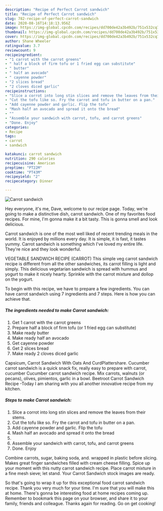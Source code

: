 ```yaml
---
description: "Recipe of Perfect Carrot sandwich"
title: "Recipe of Perfect Carrot sandwich"
slug: 782-recipe-of-perfect-carrot-sandwich
date: 2020-08-16T14:18:13.956Z
image: https://img-global.cpcdn.com/recipes/dd700de42a3b492b/751x532cq70/carrot-sandwich-recipe-main-photo.jpg
thumbnail: https://img-global.cpcdn.com/recipes/dd700de42a3b492b/751x532cq70/carrot-sandwich-recipe-main-photo.jpg
cover: https://img-global.cpcdn.com/recipes/dd700de42a3b492b/751x532cq70/carrot-sandwich-recipe-main-photo.jpg
author: Shane Wheeler
ratingvalue: 3.7
reviewcount: 9
recipeingredient:
- "1 carrot with the carrot greens"
- " half a block of firm tofu or 1 fried egg can substitute"
- " butter"
- " half an avocado"
- " cayenne powder"
- "2 slices bread"
- "2 cloves diced garlic"
recipeinstructions:
- "Slice a corrot into long stin slices and remove the leaves from their stems."
- "Cut the tofu like so. Fry the carrot and tofu in butter on a pan."
- "Add cayenne powder and garlic. Flip the tofu"
- "Mash half an avocado and spread it onto the bread"
- ""
- "Assemble your sandwich with carrot, tofu, and carrot greens"
- "Done. Enjoy"
categories:
- Recipe
tags:
- carrot
- sandwich

katakunci: carrot sandwich 
nutrition: 290 calories
recipecuisine: American
preptime: "PT22M"
cooktime: "PT43M"
recipeyield: "2"
recipecategory: Dinner

---
```



![Carrot sandwich](https://img-global.cpcdn.com/recipes/dd700de42a3b492b/751x532cq70/carrot-sandwich-recipe-main-photo.jpg)

Hey everyone, it's me, Dave, welcome to our recipe page. Today, we're going to make a distinctive dish, carrot sandwich. One of my favorites food recipes. For mine, I'm gonna make it a bit tasty. This is gonna smell and look delicious.

Carrot sandwich is one of the most well liked of recent trending meals in the world. It is enjoyed by millions every day. It is simple, it is fast, it tastes yummy. Carrot sandwich is something which I've loved my entire life. They're nice and they look wonderful.

VEGETABLE SANDWICH RECIPE (CARROT) This simple veg carrot sandwich recipe is different from all the other sandwiches, its carrot filling is light and simply. This delicious vegetarian sandwich is spread with hummus and yogurt to make it nicely hearty. Sprinkle with the carrot mixture and dollop on the yogurt.


To begin with this recipe, we have to prepare a few ingredients. You can have carrot sandwich using 7 ingredients and 7 steps. Here is how you can achieve that.

<!--inarticleads1-->

##### The ingredients needed to make Carrot sandwich:

1. Get 1 carrot with the carrot greens
1. Prepare  half a block of firm tofu (or 1 fried egg can substitute)
1. Make ready  butter
1. Make ready  half an avocado
1. Get  cayenne powder
1. Get 2 slices bread
1. Make ready 2 cloves diced garlic


Capsicum, Carrot Sandwich With Oats And CurdPlattershare. Cucumber carrot sandwich is a quick snack fix, really easy to prepare with carrot, cucumber Cucumber carrot sandwich recipe. Mix carrots, walnuts (or pecans), olives, pimientos, garlic in a bowl. Beetroot Carrot Sandwich Recipe -Today I am sharing with you all another innovative recipe from my kitchen. 

<!--inarticleads2-->

##### Steps to make Carrot sandwich:

1. Slice a corrot into long stin slices and remove the leaves from their stems.
1. Cut the tofu like so. Fry the carrot and tofu in butter on a pan.
1. Add cayenne powder and garlic. Flip the tofu
1. Mash half an avocado and spread it onto the bread
1. 
1. Assemble your sandwich with carrot, tofu, and carrot greens
1. Done. Enjoy


Combine carrots, sugar, baking soda, and. wrapped in plastic before slicing. Makes great finger sandwiches filled with cream cheese filling. Spice up your moment with this nutty carrot sandwich recipe. Place carrot mixture in a fine mesh sieve; let stand. Your Carrot Sandwich stock images are ready. 

So that's going to wrap it up for this exceptional food carrot sandwich recipe. Thank you very much for your time. I'm sure that you will make this at home. There's gonna be interesting food at home recipes coming up. Remember to bookmark this page on your browser, and share it to your family, friends and colleague. Thanks again for reading. Go on get cooking!
